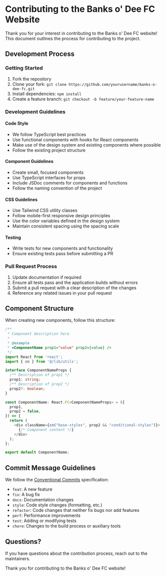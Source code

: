 
# Contributing to the Banks o' Dee FC Website

Thank you for your interest in contributing to the Banks o' Dee FC website! This document outlines the process for contributing to the project.

## Development Process

### Getting Started

1. Fork the repository
2. Clone your fork: `git clone https://github.com/yourusername/banks-o-dee-fc.git`
3. Install dependencies: `npm install`
4. Create a feature branch: `git checkout -b feature/your-feature-name`

### Development Guidelines

#### Code Style

- We follow TypeScript best practices
- Use functional components with hooks for React components
- Make use of the design system and existing components where possible
- Follow the existing project structure

#### Component Guidelines

- Create small, focused components
- Use TypeScript interfaces for props
- Include JSDoc comments for components and functions
- Follow the naming convention of the project

#### CSS Guidelines

- Use Tailwind CSS utility classes
- Follow mobile-first responsive design principles
- Use the color variables defined in the design system
- Maintain consistent spacing using the spacing scale

#### Testing

- Write tests for new components and functionality
- Ensure existing tests pass before submitting a PR

### Pull Request Process

1. Update documentation if required
2. Ensure all tests pass and the application builds without errors
3. Submit a pull request with a clear description of the changes
4. Reference any related issues in your pull request

## Component Structure

When creating new components, follow this structure:

```typescript
/**
 * Component description here
 * 
 * @example
 * <ComponentName prop1="value" prop2={value} />
 */
import React from 'react';
import { cn } from '@/lib/utils';

interface ComponentNameProps {
  /** Description of prop1 */
  prop1: string;
  /** Description of prop2 */
  prop2?: boolean;
}

const ComponentName: React.FC<ComponentNameProps> = ({
  prop1,
  prop2 = false,
}) => {
  return (
    <div className={cn("base-styles", prop2 && "conditional-styles")}>
      {/* Component content */}
    </div>
  );
};

export default ComponentName;
```

## Commit Message Guidelines

We follow the [Conventional Commits](https://www.conventionalcommits.org/) specification:

- `feat`: A new feature
- `fix`: A bug fix
- `docs`: Documentation changes
- `style`: Code style changes (formatting, etc.)
- `refactor`: Code changes that neither fix bugs nor add features
- `perf`: Performance improvements
- `test`: Adding or modifying tests
- `chore`: Changes to the build process or auxiliary tools

## Questions?

If you have questions about the contribution process, reach out to the maintainers.

Thank you for contributing to the Banks o' Dee FC website!
